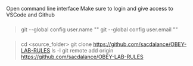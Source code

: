 Open command line interface
Make sure to login and give access to VSCode and Github
###
> git --global config user.name "<add>"
> git --global config user.email "<add>"
###
###
> cd <source_folder>
> git clone https://github.com/sacdalance/OBEY-LAB-RULES
> ls -l
> git remote add origin https://github.com/sacdalance/OBEY-LAB-RULES
###
